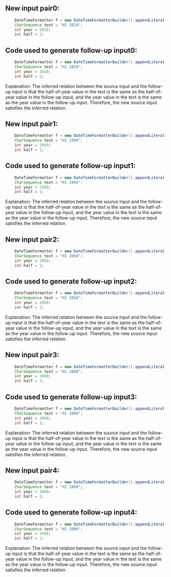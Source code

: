 ## New input pair0:
```java
    DateTimeFormatter f = new DateTimeFormatterBuilder().appendLiteral('H').appendValue(HALF_OF_YEAR, 2).appendLiteral(' ').appendValue(YEAR).toFormatter();
    CharSequence text = "H2 2020";
    int year = 2020;
    int half = 2;
```
## Code used to generate follow-up input0:
```java
    DateTimeFormatter f = new DateTimeFormatterBuilder().appendLiteral('H').appendValue(HALF_OF_YEAR, 2).appendLiteral(' ').appendValue(YEAR).toFormatter();
    CharSequence text = "H2 2020";
    int year = 2020;
    int half = 2;
```
Explanation: The inferred relation between the source input and the follow-up input is that the half-of-year value in the text is the same as the half-of-year value in the follow-up input, and the year value in the text is the same as the year value in the follow-up input. Therefore, the new source input satisfies the inferred relation.

## New input pair1:
```java
    DateTimeFormatter f = new DateTimeFormatterBuilder().appendLiteral('H').appendValue(HALF_OF_YEAR, 1).appendLiteral(' ').appendValue(YEAR).toFormatter();
    CharSequence text = "H1 1999";
    int year = 1999;
    int half = 1;
```
## Code used to generate follow-up input1:
```java
    DateTimeFormatter f = new DateTimeFormatterBuilder().appendLiteral('H').appendValue(HALF_OF_YEAR, 1).appendLiteral(' ').appendValue(YEAR).toFormatter();
    CharSequence text = "H1 1999";
    int year = 1999;
    int half = 1;
```
Explanation: The inferred relation between the source input and the follow-up input is that the half-of-year value in the text is the same as the half-of-year value in the follow-up input, and the year value in the text is the same as the year value in the follow-up input. Therefore, the new source input satisfies the inferred relation.

## New input pair2:
```java
    DateTimeFormatter f = new DateTimeFormatterBuilder().appendLiteral('H').appendValue(HALF_OF_YEAR, 2).appendLiteral(' ').appendValue(YEAR).toFormatter();
    CharSequence text = "H2 2050";
    int year = 2050;
    int half = 2;
```
## Code used to generate follow-up input2:
```java
    DateTimeFormatter f = new DateTimeFormatterBuilder().appendLiteral('H').appendValue(HALF_OF_YEAR, 2).appendLiteral(' ').appendValue(YEAR).toFormatter();
    CharSequence text = "H2 2050";
    int year = 2050;
    int half = 2;
```
Explanation: The inferred relation between the source input and the follow-up input is that the half-of-year value in the text is the same as the half-of-year value in the follow-up input, and the year value in the text is the same as the year value in the follow-up input. Therefore, the new source input satisfies the inferred relation.

## New input pair3:
```java
    DateTimeFormatter f = new DateTimeFormatterBuilder().appendLiteral('H').appendValue(HALF_OF_YEAR, 1).appendLiteral(' ').appendValue(YEAR).toFormatter();
    CharSequence text = "H1 3000";
    int year = 3000;
    int half = 1;
```
## Code used to generate follow-up input3:
```java
    DateTimeFormatter f = new DateTimeFormatterBuilder().appendLiteral('H').appendValue(HALF_OF_YEAR, 1).appendLiteral(' ').appendValue(YEAR).toFormatter();
    CharSequence text = "H1 3000";
    int year = 3000;
    int half = 1;
```
Explanation: The inferred relation between the source input and the follow-up input is that the half-of-year value in the text is the same as the half-of-year value in the follow-up input, and the year value in the text is the same as the year value in the follow-up input. Therefore, the new source input satisfies the inferred relation.

## New input pair4:
```java
    DateTimeFormatter f = new DateTimeFormatterBuilder().appendLiteral('H').appendValue(HALF_OF_YEAR, 2).appendLiteral(' ').appendValue(YEAR).toFormatter();
    CharSequence text = "H2 1000";
    int year = 1000;
    int half = 2;
```
## Code used to generate follow-up input4:
```java
    DateTimeFormatter f = new DateTimeFormatterBuilder().appendLiteral('H').appendValue(HALF_OF_YEAR, 2).appendLiteral(' ').appendValue(YEAR).toFormatter();
    CharSequence text = "H2 1000";
    int year = 1000;
    int half = 2;
```
Explanation: The inferred relation between the source input and the follow-up input is that the half-of-year value in the text is the same as the half-of-year value in the follow-up input, and the year value in the text is the same as the year value in the follow-up input. Therefore, the new source input satisfies the inferred relation.
